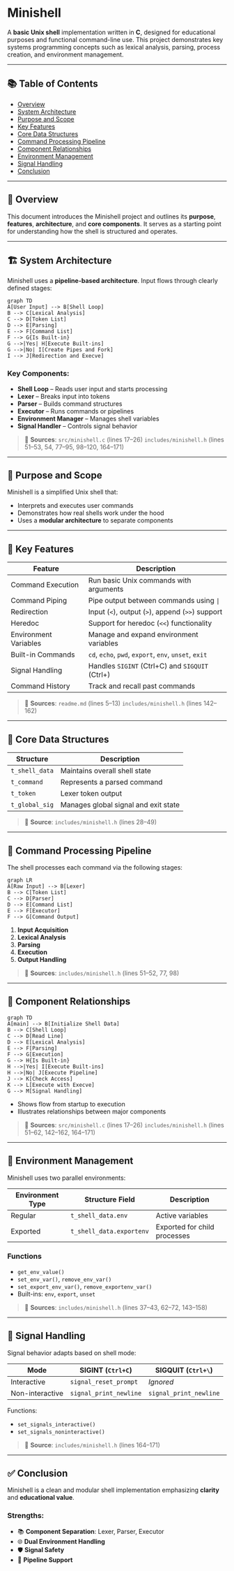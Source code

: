 
# Minishell

A **basic Unix shell** implementation written in **C**, designed for educational purposes and functional command-line use. This project demonstrates key systems programming concepts such as lexical analysis, parsing, process creation, and environment management.

---

## 📚 Table of Contents

- [Overview](#-overview)
- [System Architecture](#-system-architecture)
- [Purpose and Scope](#-purpose-and-scope)
- [Key Features](#-key-features)
- [Core Data Structures](#-core-data-structures)
- [Command Processing Pipeline](#-command-processing-pipeline)
- [Component Relationships](#-component-relationships)
- [Environment Management](#-environment-management)
- [Signal Handling](#-signal-handling)
- [Conclusion](#-conclusion)

---

## 📄 Overview

This document introduces the Minishell project and outlines its **purpose**, **features**, **architecture**, and **core components**. It serves as a starting point for understanding how the shell is structured and operates.

---

## 🏗️ System Architecture

Minishell uses a **pipeline-based architecture**. Input flows through clearly defined stages:

```mermaid
graph TD
A[User Input] --> B[Shell Loop]
B --> C[Lexical Analysis]
C --> D[Token List]
D --> E[Parsing]
E --> F[Command List]
F --> G{Is Built-in}
G -->|Yes| H[Execute Built-ins]
G -->|No| I[Create Pipes and Fork]
I --> J[Redirection and Execve]
```

### Key Components:

- **Shell Loop** – Reads user input and starts processing
- **Lexer** – Breaks input into tokens
- **Parser** – Builds command structures
- **Executor** – Runs commands or pipelines
- **Environment Manager** – Manages shell variables
- **Signal Handler** – Controls signal behavior

> 📁 **Sources**:
> `src/minishell.c` (lines 17–26)
> `includes/minishell.h` (lines 51–53, 54, 77–95, 98–120, 164–171)

---

## 🎯 Purpose and Scope

Minishell is a simplified Unix shell that:

- Interprets and executes user commands
- Demonstrates how real shells work under the hood
- Uses a **modular architecture** to separate components

---

## 🚀 Key Features

| Feature               | Description |
|----------------------|-------------|
| Command Execution     | Run basic Unix commands with arguments |
| Command Piping        | Pipe output between commands using `\|` |
| Redirection           | Input (`<`), output (`>`), append (`>>`) support |
| Heredoc               | Support for heredoc (`<<`) functionality |
| Environment Variables | Manage and expand environment variables |
| Built-in Commands     | `cd`, `echo`, `pwd`, `export`, `env`, `unset`, `exit` |
| Signal Handling       | Handles `SIGINT` (Ctrl+C) and `SIGQUIT` (Ctrl+\) |
| Command History       | Track and recall past commands |

> 📁 **Sources**:
> `readme.md` (lines 5–13)
> `includes/minishell.h` (lines 142–162)

---

## 🧱 Core Data Structures

| Structure         | Description |
|------------------|-------------|
| `t_shell_data`    | Maintains overall shell state |
| `t_command`       | Represents a parsed command |
| `t_token`         | Lexer token output |
| `t_global_sig`    | Manages global signal and exit state |

> 📁 **Source**: `includes/minishell.h` (lines 28–49)

---

## 🔁 Command Processing Pipeline

The shell processes each command via the following stages:

```mermaid
graph LR
A[Raw Input] --> B[Lexer]
B --> C[Token List]
C --> D[Parser]
D --> E[Command List]
E --> F[Executor]
F --> G[Command Output]
```

1. **Input Acquisition**
2. **Lexical Analysis**
3. **Parsing**
4. **Execution**
5. **Output Handling**

> 📁 **Sources**:
> `includes/minishell.h` (lines 51–52, 77, 98)

---

## 🔗 Component Relationships

```mermaid
graph TD
A[main] --> B[Initialize Shell Data]
B --> C[Shell Loop]
C --> D[Read Line]
D --> E[Lexical Analysis]
E --> F[Parsing]
F --> G[Execution]
G --> H{Is Built-in}
H -->|Yes| I[Execute Built-ins]
H -->|No| J[Execute Pipeline]
J --> K[Check Access]
K --> L[Execute with Execve]
G --> M[Signal Handling]
```

- Shows flow from startup to execution
- Illustrates relationships between major components

> 📁 **Sources**:
> `src/minishell.c` (lines 17–26)
> `includes/minishell.h` (lines 51–62, 142–162, 164–171)

---

## 🌱 Environment Management

Minishell uses two parallel environments:

| Environment Type     | Structure Field             | Description |
|----------------------|-----------------------------|-------------|
| Regular              | `t_shell_data.env`          | Active variables |
| Exported             | `t_shell_data.exportenv`    | Exported for child processes |

### Functions

- `get_env_value()`
- `set_env_var()`, `remove_env_var()`
- `set_export_env_var()`, `remove_exportenv_var()`
- Built-ins: `env`, `export`, `unset`

> 📁 **Sources**:
> `includes/minishell.h` (lines 37–43, 62–72, 143–158)

---

## 🛑 Signal Handling

Signal behavior adapts based on shell mode:

| Mode             | SIGINT (`Ctrl+C`)     | SIGQUIT (`Ctrl+\`)       |
|------------------|-----------------------|---------------------------|
| Interactive      | `signal_reset_prompt` | *Ignored*                 |
| Non-interactive  | `signal_print_newline`| `signal_print_newline`   |

Functions:
- `set_signals_interactive()`
- `set_signals_noninteractive()`

> 📁 **Source**: `includes/minishell.h` (lines 164–171)

---

## ✅ Conclusion

Minishell is a clean and modular shell implementation emphasizing **clarity** and **educational value**.

### Strengths:

- 📚 **Component Separation**: Lexer, Parser, Executor
- 🌐 **Dual Environment Handling**
- 🛡 **Signal Safety**
- 🔁 **Pipeline Support**
